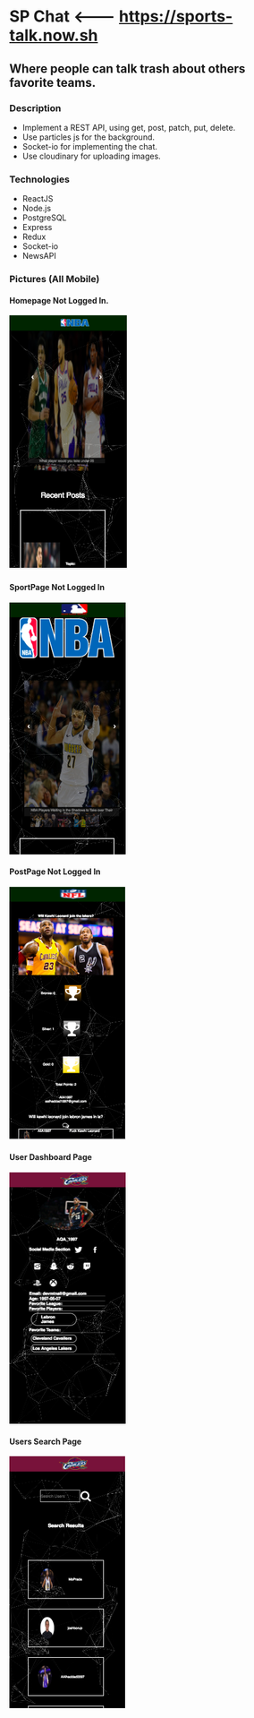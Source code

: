 # SP Chat <--- https://sports-talk.now.sh
  ## Where people can talk trash about others favorite teams. 
  ### Description 
  - Implement a REST API, using get, post, patch, put, delete. 
  - Use particles js for the background.
  - Socket-io for implementing the chat.
  - Use cloudinary for uploading images. 
  ### Technologies  
  - ReactJS
  - Node.js
  - PostgreSQL
  - Express 
  - Redux 
  - Socket-io
  - NewsAPI 
  ### Pictures (All Mobile)
  #### Homepage Not Logged In.
  ![Homepage](/markdown-images/Homepage.png)
  #### SportPage Not Logged In 
  ![SportPage](/markdown-images/SportPage.png)
  #### PostPage Not Logged In
  ![PostPage](/markdown-images/PostPage.png)
  #### User Dashboard Page
  ![Dashboard](/markdown-images/DashboardPage.png)
  #### Users Search Page
  ![UsersPage](/markdown-images/UsersPage.png)